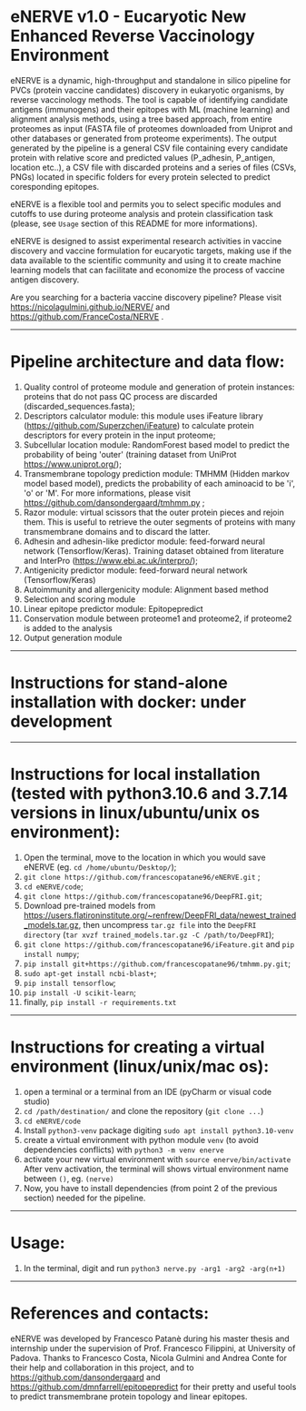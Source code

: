 # eNERVE v1.0 - Eucaryotic New Enhanced Reverse Vaccinology Environment

 eNERVE is a dynamic, high-throughput and standalone in silico pipeline for PVCs (protein vaccine candidates) discovery in eukaryotic organisms, by reverse vaccinology methods. 
 The tool is capable of identifying candidate antigens (immunogens) and their epitopes with ML (machine learning) and alignment analysis methods, using a tree based approach, from entire proteomes as input (FASTA file of proteomes downloaded from Uniprot and other databases or generated from proteome experiments).
 The output generated by the pipeline is a general CSV file containing every candidate protein with relative score and predicted values (P_adhesin, P_antigen, location etc..), a CSV file with discarded proteins and a series of files (CSVs, PNGs) located in specific folders for every protein selected to predict coresponding epitopes. 
 
 eNERVE is a flexible tool and permits you to select specific modules and cutoffs to use during proteome analysis and protein classification task (please, see ```Usage``` section of this README for more informations).

eNERVE is designed to assist experimental research activities in vaccine discovery and vaccine formulation for eucaryotic targets, making use if the data available to the scientific community and using it to create machine learning models that can facilitate and economize the process of vaccine antigen discovery.

Are you searching for a bacteria vaccine discovery pipeline? Please visit https://nicolagulmini.github.io/NERVE/ and https://github.com/FranceCosta/NERVE .
 
 ***
 # Pipeline architecture and data flow:
 
 1. Quality control of proteome module and generation of protein instances: proteins that do not pass QC process are discarded (discarded_sequences.fasta);
 2. Descriptors calculator module: this module uses iFeature library (https://github.com/Superzchen/iFeature) to calculate protein descriptors for every protein in the input proteome;
 3. Subcellular location module: RandomForest based model to predict the probability of being 'outer' (training dataset from UniProt https://www.uniprot.org/);
 4. Transmembrane topology prediction module: TMHMM (Hidden markov model based model), predicts the probability of each aminoacid to be 'i', 'o' or 'M'. For more informations, please visit https://github.com/dansondergaard/tmhmm.py ;
 5. Razor module: virtual scissors that the outer protein pieces and rejoin them. This is useful to retrieve the outer segments of proteins with many transmembrane domains and to discard the latter.
 6. Adhesin and adhesin-like predictor module: feed-forward neural network (Tensorflow/Keras). Training dataset obtained from literature and InterPro (https://www.ebi.ac.uk/interpro/);
 7. Antigenicity predictor module: feed-forward neural network (Tensorflow/Keras)
 8. Autoimmunity and allergenicity module: Alignment based method
 9. Selection and scoring module
 10. Linear epitope predictor module: Epitopepredict
 11. Conservation module between proteome1 and proteome2, if proteome2 is added to the analysis
 12. Output generation module
 ***
 
 # Instructions for stand-alone installation with docker: under development
 
 ***
 # Instructions for local installation (tested with python3.10.6 and 3.7.14 versions in linux/ubuntu/unix os environment):
 
 1. Open the terminal, move to the location in which you would save eNERVE (eg. ```cd /home/ubuntu/Desktop/```);
 2. ``` git clone https://github.com/francescopatane96/eNERVE.git ``` ;
 2. ``` cd eNERVE/code ```;
 3. ``` git clone https://github.com/francescopatane96/DeepFRI.git ```;
 3. Download pre-trained models from https://users.flatironinstitute.org/~renfrew/DeepFRI_data/newest_trained_models.tar.gz, then uncompress ```tar.gz file``` into the ```DeepFRI directory``` (```tar xvzf trained_models.tar.gz -C /path/to/DeepFRI```);
 4. ``` git clone https://github.com/francescopatane96/iFeature.git ``` and ```pip install numpy```;
 5. ``` pip install git+https://github.com/francescopatane96/tmhmm.py.git ```;
 6. ``` sudo apt-get install ncbi-blast+ ```;
 7. ``` pip install tensorflow ```;
 8. ``` pip install -U scikit-learn ```;
 9. finally, ``` pip install -r requirements.txt ```
***
# Instructions for creating a virtual environment (linux/unix/mac os):
1. open a terminal or a terminal from an IDE (pyCharm or visual code studio)
2. ```cd /path/destination/``` and clone the repository (```git clone ...```)
3. ```cd eNERVE/code```
4. Install ```python3-venv``` package digiting ```sudo apt install python3.10-venv ```
5. create a virtual environment with python module ```venv``` (to avoid dependencies conflicts) with ```python3 -m venv enerve```
6. activate your new virtual environment with ```source enerve/bin/activate```
After venv activation, the terminal will shows virtual environment name between ```()```, eg. ```(nerve)```
7. Now, you have to install dependencies (from point 2 of the previous section) needed for the pipeline.

***
# Usage:
 1. In the terminal, digit and run ```python3 nerve.py -arg1 -arg2 -arg(n+1)```
 
 
 ***
# References and contacts:
 eNERVE was developed by Francesco Patanè during his master thesis and internship under the supervision of Prof. Francesco Filippini, at University of Padova.
 Thanks to Francesco Costa, Nicola Gulmini and Andrea Conte for their help and collaboration in this project, and to https://github.com/dansondergaard and https://github.com/dmnfarrell/epitopepredict for their pretty and useful tools to predict transmembrane protein topology and linear epitopes.
 
 
